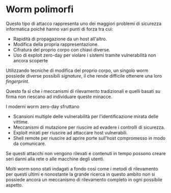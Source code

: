 # Worm polimorfi

Questo tipo di attacco rappresenta uno dei maggiori problemi
di sicurezza informatica poiché hanno vari punti di forza
tra cui:
- Rapidità di propagazione da un host all'altro.
- Modifica della propria rappresentazione.
- Cifratura del proprio corpo con chiavi diverse.
- Uso di exploit zero-day per violare i sistemi tramite 
vulnerabilità non ancora scoperte

Utilizzando tecniche di modifica del proprio corpo, un singolo
worm possiede diverse possibili _signature_, il che rende 
difficile ottenere una loro _fingerprint_.

Questo fa sì che i meccanismi di rilevamento tradizionali e 
quelli basati su firma non riescano ad individuare queste 
minacce.

I moderni worm zero-day sfruttano
- Scansioni multiple delle vulnerabilità per l'identificazione 
mirata delle vittime.
- Meccanismi di mutazione per riuscire ad evadere i controlli 
di sicurezza.
- Exploit mirati per riuscire ad attaccare host vulnerabili.
- Shell remote per riuscire ad aprire porte sull'host 
compromesso in modo da comunicare.

Se questi attacchi non vengono rilevati e contenuti in tempo 
possono creare seri danni alla rete o alle macchine degli 
utenti.

Molti worm sono stati indagati a fondo così come i metodi di 
rilevamento per questi ultimi e nonostante la grande ricerca 
in questo ambito non si possiede ancora un meccanismo di 
rilevamento completo in ogni possibile aspetto.
